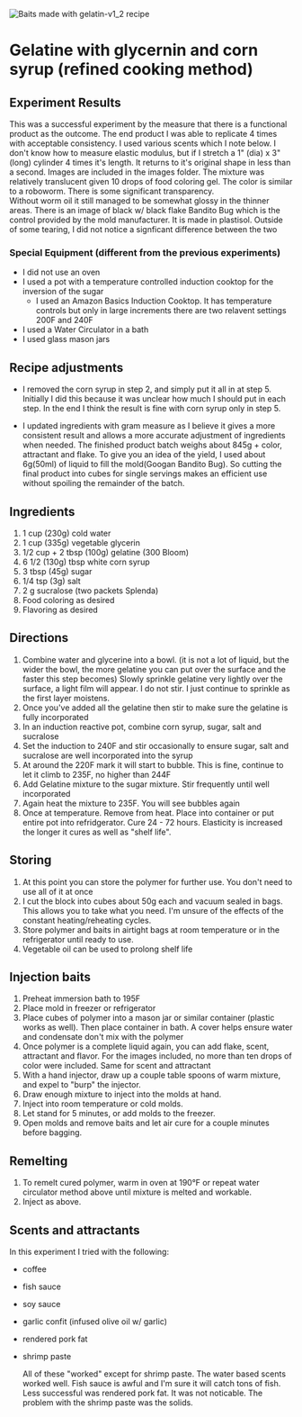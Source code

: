 ![Baits made with gelatin-v1_2 recipe](../../images/gelatine-v1_2/post-cured-result.jpg)

# Gelatine with glycernin and corn syrup (refined cooking method)
## Experiment Results
This was a successful experiment by the measure that there is a functional product as the outcome. The end product I was able 
to replicate 4 times with acceptable consistency.  I used various scents which
I note below.  I don't know how to measure elastic modulus, but if I stretch a 1" (dia) x 3" (long) 
cylinder 4 times it's length.  It returns to it's original shape in less than a second.  Images are included in the images folder.
The mixture was relatively translucent given 10 drops of food coloring gel.  The color is similar to a roboworm.  There is some significant transparency.  
Without worm oil it still managed to be somewhat glossy in the thinner areas.  There is an image of black w/ black flake Bandito Bug which is the control
provided by the mold manufacturer.  It is made in plastisol.  Outside of some tearing, I did not notice a signficant difference between the two


### Special Equipment (different from the previous experiments)
* I did not use an oven
* I used a pot with a temperature controlled induction cooktop for the inversion of the sugar
  * I used an Amazon Basics Induction Cooktop.  It has temperature controls but only in large increments there are two relavent settings
    200F and 240F
* I used a Water Circulator in a bath
* I used glass mason jars

## Recipe adjustments
* I removed the corn syrup in step 2, and simply put it all in at step 5. Initially I did this because it was unclear
how much I should put in each step.  In the end I think the result is fine with corn syrup only in step 5.

* I updated ingredients with gram measure as I believe it gives a more consistent result and allows a more accurate adjustment of 
ingredients when needed.  The finished product batch weighs about 845g + color, attractant and flake.  To give you an idea of the yield, I used about 
6g(50ml) of liquid to fill the mold(Googan Bandito Bug).  So cutting the final product into cubes for single servings makes an efficient
use without spoiling the remainder of the batch.

## Ingredients
1. 1 cup (230g) cold water
2. 1 cup (335g) vegetable glycerin
3. 1/2 cup + 2 tbsp (100g) gelatine (300 Bloom)
4. 6 1/2 (130g) tbsp white corn syrup
5. 3 tbsp (45g) sugar
6. 1/4 tsp (3g) salt
7. 2 g sucralose (two packets Splenda)
8. Food coloring as desired
9. Flavoring as desired

## Directions
1. Combine water and glycerine into a bowl. (it is not a lot of liquid, but the wider the bowl, the more gelatine you can put over
 the surface and the faster this step becomes) Slowly sprinkle gelatine very lightly over the surface, a light film will appear.  I
do not stir. I just continue to sprinkle as the first layer moistens.
2. Once you've added all the gelatine then stir to make sure the gelatine is fully incorporated
3. In an induction reactive pot, combine corn syrup, sugar, salt and sucralose
4. Set the induction to 240F and stir occasionally to ensure sugar, salt and sucralose are well incorporated into the syrup
5. At around the 220F mark it will start to bubble.  This is fine, continue to let it climb to 235F, no higher than 244F
6. Add Gelatine mixture to the sugar mixture.  Stir frequently until well incorporated
7. Again heat the mixture to 235F.  You will see bubbles again
8. Once at temperature.  Remove from heat.  Place into container or put entire pot into refridgerator.  Cure 24 - 72 hours.
   Elasticity is increased the longer it cures as well as "shelf life".

## Storing
1. At this point you can store the polymer for further use.  You don't need to use all of it at once
2. I cut the block into cubes about 50g each and vacuum sealed in bags.  This allows you to take what you need.  I'm unsure
of the effects of the constant heating/reheating cycles.
3. Store polymer and baits in airtight bags at room temperature or in the refrigerator until ready to use.
4. Vegetable oil can be used to prolong shelf life

## Injection baits
1. Preheat immersion bath to 195F
2. Place mold in freezer or refrigerator
3. Place cubes of polymer into a mason jar or similar container (plastic works as well).  Then place container in bath.
   A cover helps ensure water and condensate don't mix with the polymer
4. Once polymer is a complete liquid again, you can add flake, scent, attractant and flavor.  For the images included, no more than
   ten drops of color were included. Same for scent and attractant
5. With a hand injector, draw up a couple table spoons of warm mixture, and expel to "burp" the injector.
6. Draw enough mixture to inject into the molds at hand.
7. Inject into room temperature or cold molds.
8. Let stand for 5 minutes, or add molds to the freezer.
9. Open molds and remove baits and let air cure for a couple minutes before bagging.

## Remelting
1. To remelt cured polymer, warm in oven at 190°F or repeat water circulator method above until mixture is melted and workable.
2. Inject as above.

## Scents and attractants
In this experiment I tried with the following:
* coffee
* fish sauce
* soy sauce
* garlic confit (infused olive oil w/ garlic)
* rendered pork fat
* shrimp paste

  All of these "worked" except for shrimp paste.  The water based scents worked well.  Fish sauce is awful and I'm sure it will catch tons
  of fish.  Less successful was rendered pork fat.  It was not noticable.  The problem with the shrimp paste was the solids.
